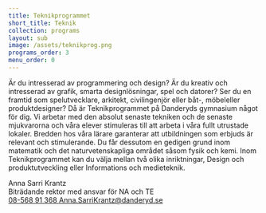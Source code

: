 ```yaml
---
title: Teknikprogrammet
short_title: Teknik
collection: programs
layout: sub
image: /assets/teknikprog.png
programs_order: 3
menu_order: 0
---
```


Är du intresserad av
programmering och design? Är du
kreativ och intresserad av grafik,
smarta designlösningar, spel
och datorer? Ser du en framtid
som spelutvecklare, arkitekt,
civilingenjör eller båt-, möbeleller produktdesigner? Då är
Teknikprogrammet på Danderyds
gymnasium något för dig.
Vi arbetar med den absolut
senaste tekniken och de senaste
mjukvarorna och våra elever
stimuleras till att arbeta i våra fullt
utrustade lokaler. Bredden hos våra
lärare garanterar att utbildningen
som erbjuds är relevant och
stimulerande. Du får dessutom en
gedigen grund inom matematik och
det naturvetenskapliga området
såsom fysik och kemi.
Inom Teknikprogrammet kan du
välja mellan två olika inriktningar, Design och produktutveckling eller Informations och medieteknik.

<div class="profile">
	<div class="profile__info">
		<div class="profile__title">Anna Sarri Krantz</div>
		<div>Biträdande rektor med ansvar för NA och TE</div>
		<a class="profile__link" href="tel:08-568 91 368">
			08-568 91 368
		</a>
		<a class="profile__link" href="mailto:anna.sarrikrantz@danderyd.se">
			Anna.SarriKrantz@danderyd.se
		</a>
	</div>
</div>
